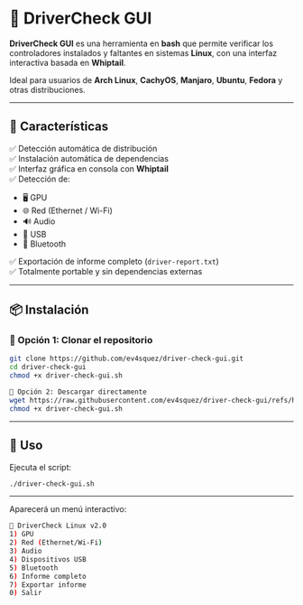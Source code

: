 # 🧩 DriverCheck GUI

**DriverCheck GUI** es una herramienta en **bash** que permite verificar los controladores instalados y faltantes en sistemas **Linux**, con una interfaz interactiva basada en **Whiptail**.

Ideal para usuarios de **Arch Linux**, **CachyOS**, **Manjaro**, **Ubuntu**, **Fedora** y otras distribuciones.

---

## 🚀 Características

✅ Detección automática de distribución  
✅ Instalación automática de dependencias  
✅ Interfaz gráfica en consola con **Whiptail**  
✅ Detección de:
- 🖥️ GPU  
- 🌐 Red (Ethernet / Wi-Fi)  
- 🔊 Audio  
- 🧩 USB  
- 📡 Bluetooth  

✅ Exportación de informe completo (`driver-report.txt`)  
✅ Totalmente portable y sin dependencias externas  

---

## 📦 Instalación

### 🔹 Opción 1: Clonar el repositorio
```bash
git clone https://github.com/ev4squez/driver-check-gui.git
cd driver-check-gui
chmod +x driver-check-gui.sh

🔹 Opción 2: Descargar directamente
wget https://raw.githubusercontent.com/ev4squez/driver-check-gui/refs/heads/main/DriverCheck.sh
chmod +x driver-check-gui.sh
```
---
## 🧠 Uso
Ejecuta el script:
```bash
./driver-check-gui.sh
```
---
Aparecerá un menú interactivo:
```bash
🔧 DriverCheck Linux v2.0
1) GPU
2) Red (Ethernet/Wi-Fi)
3) Audio
4) Dispositivos USB
5) Bluetooth
6) Informe completo
7) Exportar informe
0) Salir
```
